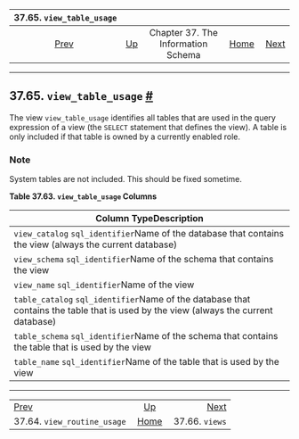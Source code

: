 <!--?xml version="1.0" encoding="UTF-8" standalone="no"?-->

|                        37.65. `view_table_usage`                        |                                                                    |                                    |                                                       |                                               |
| :---------------------------------------------------------------------: | :----------------------------------------------------------------- | :--------------------------------: | ----------------------------------------------------: | --------------------------------------------: |
| [Prev](infoschema-view-routine-usage.html "37.64. view_routine_usage")  | [Up](information-schema.html "Chapter 37. The Information Schema") | Chapter 37. The Information Schema | [Home](index.html "PostgreSQL 17devel Documentation") |  [Next](infoschema-views.html "37.66. views") |

***

## 37.65. `view_table_usage` [#](#INFOSCHEMA-VIEW-TABLE-USAGE)

The view `view_table_usage` identifies all tables that are used in the query expression of a view (the `SELECT` statement that defines the view). A table is only included if that table is owned by a currently enabled role.

### Note

System tables are not included. This should be fixed sometime.

**Table 37.63. `view_table_usage` Columns**

| Column TypeDescription                                                                                                              |
| ----------------------------------------------------------------------------------------------------------------------------------- |
| `view_catalog` `sql_identifier`Name of the database that contains the view (always the current database)                            |
| `view_schema` `sql_identifier`Name of the schema that contains the view                                                             |
| `view_name` `sql_identifier`Name of the view                                                                                        |
| `table_catalog` `sql_identifier`Name of the database that contains the table that is used by the view (always the current database) |
| `table_schema` `sql_identifier`Name of the schema that contains the table that is used by the view                                  |
| `table_name` `sql_identifier`Name of the table that is used by the view                                                             |

***

|                                                                         |                                                                    |                                               |
| :---------------------------------------------------------------------- | :----------------------------------------------------------------: | --------------------------------------------: |
| [Prev](infoschema-view-routine-usage.html "37.64. view_routine_usage")  | [Up](information-schema.html "Chapter 37. The Information Schema") |  [Next](infoschema-views.html "37.66. views") |
| 37.64. `view_routine_usage`                                             |        [Home](index.html "PostgreSQL 17devel Documentation")       |                                37.66. `views` |
